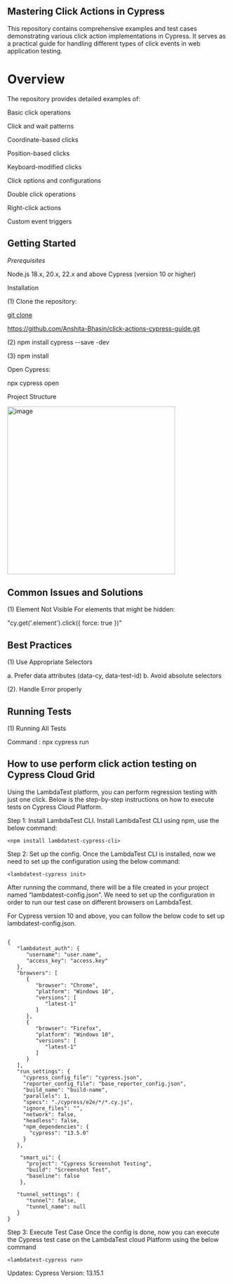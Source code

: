 ## Mastering Click Actions in Cypress

This repository contains comprehensive examples and test cases demonstrating various click action implementations in Cypress. It serves as a practical guide for handling different types of click events in web application testing.

# Overview
The repository provides detailed examples of:

Basic click operations

Click and wait patterns

Coordinate-based clicks

Position-based clicks

Keyboard-modified clicks

Click options and configurations

Double click operations

Right-click actions

Custom event triggers

## Getting Started

*Prerequisites*

Node.js 18.x, 20.x, 22.x and above
Cypress (version 10 or higher)

Installation

(1) Clone the repository:

[git clone ](https://github.com/Anshita-Bhasin/click-actions-cypress-guide.git)

https://github.com/Anshita-Bhasin/click-actions-cypress-guide.git


(2) npm install cypress --save -dev

(3) npm install

Open Cypress:

npx cypress open

Project Structure

<img width="382" alt="image" src="https://github.com/user-attachments/assets/0eb9e97b-f3f0-449e-9ebf-b38475793601">


 ## Common Issues and Solutions

(1) Element Not Visible
For elements that might be hidden:

"cy.get('.element').click({ force: true })"

## Best Practices

(1) Use Appropriate Selectors

a. Prefer data attributes (data-cy, data-test-id)
b. Avoid absolute selectors

(2). Handle Error properly

## Running Tests

(1) Running All Tests

Command : npx cypress run



## How to use perform click action testing on Cypress Cloud Grid

Using the LambdaTest platform, you can perform regression testing with just one click. Below is the step-by-step instructions on how to execute tests on Cypress Cloud Platform.

Step 1: Install LambdaTest CLI.
Install LambdaTest CLI using npm, use the below command: 
```
<npm install lambdatest-cypress-cli>
```

Step 2: Set up the config.
Once the LambdaTest CLI is installed, now we need to set up the configuration using the below command: 
```
<lambdatest-cypress init>

```
After running the command, there will be a file created in your project named “lambdatest-config.json”. We need to set up the configuration in order to run our test case on different browsers on LambdaTest.

For Cypress version 10 and above, you can follow the below code to set up lambdatest-config.json.

```

{
   "lambdatest_auth": {
      "username": "user.name",
      "access_key": "access.key"
   },
   "browsers": [
      {
         "browser": "Chrome",
         "platform": "Windows 10",
         "versions": [
            "latest-1"
         ]
      },
      {
         "browser": "Firefox",
         "platform": "Windows 10",
         "versions": [
            "latest-1"
         ]
      }
   ],
   "run_settings": {
     "cypress_config_file": "cypress.json",
     "reporter_config_file": "base_reporter_config.json",
     "build_name": "build-name",
     "parallels": 1,
     "specs": "./cypress/e2e/*/*.cy.js",
     "ignore_files": "",
     "network": false,
     "headless": false,
     "npm_dependencies": {
       "cypress": "13.5.0"
     }
   },

    "smart_ui": {
      "project": "Cypress Screenshot Testing",
      "build": "Screenshot Test",
      "baseline": false
    },

   "tunnel_settings": {
      "tunnel": false,
      "tunnel_name": null
   }
}

```

Step 3: Execute Test Case
Once the config is done, now you can execute the Cypress test case on the LambdaTest cloud Platform using the below command  


```
<lambdatest-cypress run>
```


Updates:
Cypress Version: 13.15.1




